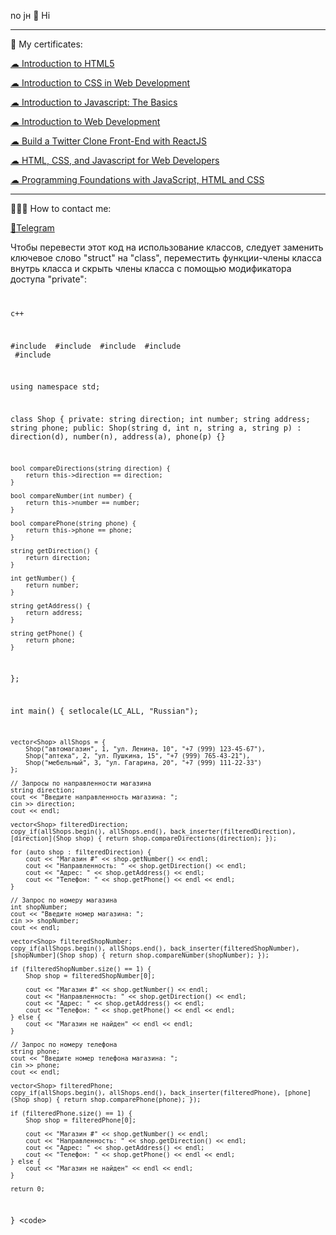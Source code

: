 no jн
 👋 Hi
 
---

🔖 My certificates: <p><a href="https://coursera.org/share/641266f14fe2f0ea3710282483673a0c">☁ Introduction to HTML5</a></p> </p>
<p><a href="https://www.coursera.org/account/accomplishments/verify/S3KBB54TCNXJ">☁ Introduction to CSS in Web Development</a></p> </p>
<p><a href="https://www.coursera.org/account/accomplishments/verify/C4M3GL3TLAVC">☁ Introduction to Javascript: The Basics</a></p> </p>
<p><a href="https://www.coursera.org/account/accomplishments/verify/465U9W88MDVT">☁ 
Introduction to Web Development</a></p> </p>
<p><a href="https://www.coursera.org/account/accomplishments/certificate/UR7EYABXDK7U">☁ 
Build a Twitter Clone Front-End with ReactJS</a></p> </p>
<p><a href="https://www.coursera.org/account/accomplishments/verify/8P2JR5YY3C2A">☁ 
HTML, CSS, and Javascript for Web Developers</a></p> </p>
<p><a href="https://www.coursera.org/account/accomplishments/verify/6YJS3J9FTB49">☁ Programming Foundations with JavaScript, HTML and CSS</a></p> </p>

---

👨🏻‍💻 How to contact me: <p><a href="https://t.me/devuejs">💬Telegram</a></p>
    
Чтобы перевести этот код на использование классов, следует заменить ключевое слово "struct" на "class", переместить функции-члены класса внутрь класса и скрыть члены класса с помощью модификатора доступа "private":
<code>

c++


#include <iostream>
#include <string>
#include <vector>
#include <algorithm>
#include <locale>

using namespace std;

class Shop {
private:
    string direction;
    int number;
    string address;
    string phone;
public:
    Shop(string d, int n, string a, string p) : direction(d), number(n), address(a), phone(p) {}

    bool compareDirections(string direction) {
        return this->direction == direction;
    }

    bool compareNumber(int number) {
        return this->number == number;
    }

    bool comparePhone(string phone) {
        return this->phone == phone;
    }

    string getDirection() {
        return direction;
    }

    int getNumber() {
        return number;
    }

    string getAddress() {
        return address;
    }

    string getPhone() {
        return phone;
    }
};

int main() {
    setlocale(LC_ALL, "Russian");

    vector<Shop> allShops = {
        Shop("автомагазин", 1, "ул. Ленина, 10", "+7 (999) 123-45-67"),
        Shop("аптека", 2, "ул. Пушкина, 15", "+7 (999) 765-43-21"),
        Shop("мебельный", 3, "ул. Гагарина, 20", "+7 (999) 111-22-33")
    };

    // Запросы по направленности магазина
    string direction;
    cout << "Введите направленность магазина: ";
    cin >> direction;
    cout << endl;

    vector<Shop> filteredDirection;
    copy_if(allShops.begin(), allShops.end(), back_inserter(filteredDirection), [direction](Shop shop) { return shop.compareDirections(direction); });

    for (auto shop : filteredDirection) {
        cout << "Магазин #" << shop.getNumber() << endl;
        cout << "Направленность: " << shop.getDirection() << endl;
        cout << "Адрес: " << shop.getAddress() << endl;
        cout << "Телефон: " << shop.getPhone() << endl << endl;
    }

    // Запрос по номеру магазина
    int shopNumber;
    cout << "Введите номер магазина: ";
    cin >> shopNumber;
    cout << endl;

    vector<Shop> filteredShopNumber;
    copy_if(allShops.begin(), allShops.end(), back_inserter(filteredShopNumber), [shopNumber](Shop shop) { return shop.compareNumber(shopNumber); });

    if (filteredShopNumber.size() == 1) {
        Shop shop = filteredShopNumber[0];

        cout << "Магазин #" << shop.getNumber() << endl;
        cout << "Направленность: " << shop.getDirection() << endl;
        cout << "Адрес: " << shop.getAddress() << endl;
        cout << "Телефон: " << shop.getPhone() << endl << endl;
    } else {
        cout << "Магазин не найден" << endl << endl;
    }

    // Запрос по номеру телефона
    string phone;
    cout << "Введите номер телефона магазина: ";
    cin >> phone;
    cout << endl;

    vector<Shop> filteredPhone;
    copy_if(allShops.begin(), allShops.end(), back_inserter(filteredPhone), [phone](Shop shop) { return shop.comparePhone(phone); });

    if (filteredPhone.size() == 1) {
        Shop shop = filteredPhone[0];

        cout << "Магазин #" << shop.getNumber() << endl;
        cout << "Направленность: " << shop.getDirection() << endl;
        cout << "Адрес: " << shop.getAddress() << endl;
        cout << "Телефон: " << shop.getPhone() << endl << endl;
    } else {
        cout << "Магазин не найден" << endl << endl;
    }

    return 0;
}
<code\>
